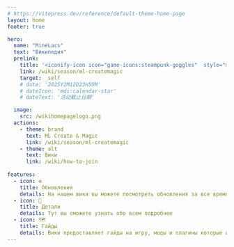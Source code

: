 ```yaml
---
# https://vitepress.dev/reference/default-theme-home-page
layout: home
footer: true

hero:
  name: "MineLacs" 
  text: "Википедия"
  prelink:
    title: '<iconify-icon icon="game-icons:steampunk-goggles"  style="margin-right:0.10rem;margin:center;color: #d77b57"></iconify-icon>  ML Create & Magic <p> Create И Магия!? </p>'
    link: /wiki/season/ml-createmagic
    target: _self
    # date: '2025Y2M12D23H59M'
    # dateIcon: 'mdi:calendar-star'
    # dateText: '活动截止日期'

  image:
    src: /wikihomepagelogo.png
  actions:
    - theme: brand
      text: ML Create & Magic
      link: /wiki/season/ml-createmagic
    - theme: alt
      text: Вики
      link: /wiki/how-to-join
 
features: 
  - icon: ❇️
    title: Обновления
    details: На нашем вики вы можете посмотреть обновления за все время
  - icon: 🔎
    title: Детали
    details: Тут вы сможете узнать обо всем подробнее 
  - icon: 🗺️
    title: Гайды
    details: Вики предоставляет гайды на игру, моды и плагины которые используются на наших серверах
---
```

